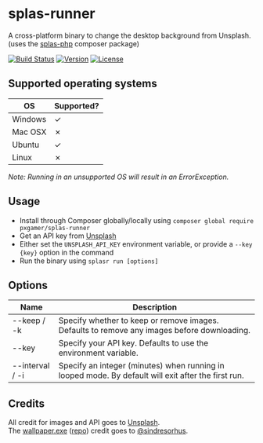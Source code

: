 # splas-runner

A cross-platform binary to change the desktop background from Unsplash. (uses the [splas-php][splas] composer package)

[![Build Status](https://travis-ci.org/PXgamer/splas-runner.svg?branch=master)](https://travis-ci.org/PXgamer/splas-runner)
[![Version](https://img.shields.io/packagist/v/pxgamer/splas-runner.svg)](https://packagist.org/p/pxgamer/splas-runner)
[![License](https://img.shields.io/packagist/l/pxgamer/splas-runner.svg)](https://opensource.org/licenses/mit-license)

## Supported operating systems

OS      | Supported?
------- | ----------
Windows | ✓
Mac OSX | ✗
Ubuntu  | ✓
Linux   | ✗

_Note: Running in an unsupported OS will result in an ErrorException._

## Usage

- Install through Composer globally/locally using `composer global require pxgamer/splas-runner`
- Get an API key from [Unsplash][us]
- Either set the `UNSPLASH_API_KEY` environment variable, or provide a `--key {key}` option in the command
- Run the binary using `splasr run [options]`

## Options

Name | Description
---- | -----
--keep / -k | Specify whether to keep or remove images. Defaults to remove any images before downloading.
--key | Specify your API key. Defaults to use the environment variable.
--interval / -i | Specify an integer (minutes) when running in looped mode. By default will exit after the first run.

## Credits

All credit for images and API goes to [Unsplash][us].  
The [wallpaper.exe](resources/bin) ([repo][wallpaper]) credit goes to [@sindresorhus][sindresorhus].  

[us]: https://unsplash.com
[wallpaper]: https://github.com/sindresorhus/win-wallpaper
[sindresorhus]: https://github.com/sindresorhus
[splas]: https://github.com/pxgamer/splas-php
